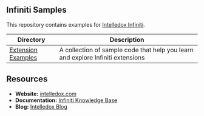 ## Infiniti Samples
This repository contains examples for [Intelledox Infiniti](http://intelledox.com).

Directory | Description
--------- | -----------
[Extension Examples](ExtensionExamples)  | A collection of sample code that help you learn and explore Infiniti extensions

## Resources

+ **Website:** [intelledox.com](http://intelledox.com)
+ **Documentation:** [Infiniti Knowledge Base](http://ixsupport.intelledox.com/kb)
+ **Blog:** [Intelledox Blog](http://intelledox.com/ix-connect/blog)